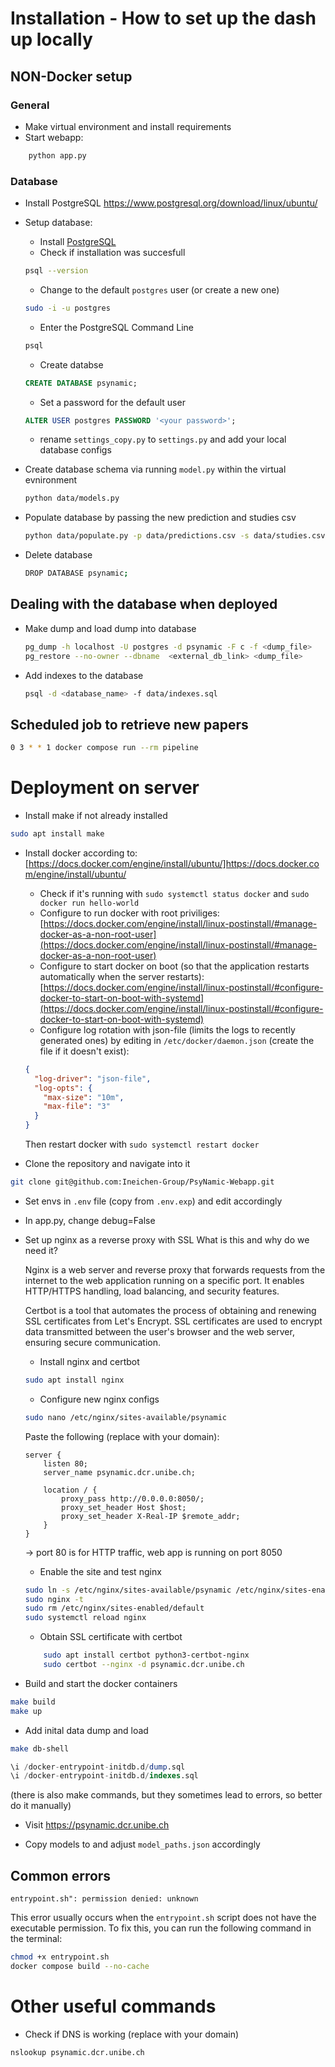 # Installation - How to set up the dash up locally


## NON-Docker setup
### General
* Make virtual environment and install requirements
* Start webapp:
```bash
    python app.py
```

### Database
* Install PostgreSQL
https://www.postgresql.org/download/linux/ubuntu/

* Setup database:
    * Install [PostgreSQL](https://www.postgresql.org/download/)
    * Check if installation was succesfull
    ```bash
    psql --version
    ```
    * Change to the default `postgres` user (or create a new one)
    ```bash
    sudo -i -u postgres
    ```
    * Enter the PostgreSQL Command Line
    ```bash
    psql
    ```
    * Create databse
    ```sql
    CREATE DATABASE psynamic;
    ```
    * Set a password for the default user
    ```sql
    ALTER USER postgres PASSWORD '<your password>';
    ```
    * rename `settings_copy.py` to `settings.py` and add your local database configs

* Create database schema via running `model.py` within the virtual evnironment
    ```bash
    python data/models.py
    ``` 

* Populate database by passing the new prediction and studies csv
    ```bash
    python data/populate.py -p data/predictions.csv -s data/studies.csv
    ```

* Delete database
    ```bash
    DROP DATABASE psynamic;
    ```

## Dealing with the database when deployed

* Make dump and load dump into database
    ```bash
    pg_dump -h localhost -U postgres -d psynamic -F c -f <dump_file>
    pg_restore --no-owner --dbname  <external_db_link> <dump_file>
    ```

* Add indexes to the database
    ```bash
    psql -d <database_name> -f data/indexes.sql
    ```
    
## Scheduled job to retrieve new papers
```bash
0 3 * * 1 docker compose run --rm pipeline
```

# Deployment on server

* Install make if not already installed
```bash
sudo apt install make
```

* Install docker according to: [https://docs.docker.com/engine/install/ubuntu/]https://docs.docker.com/engine/install/ubuntu/

    * Check if it's running with `sudo systemctl status docker` and `sudo docker run hello-world`
    * Configure to run docker with root priviliges: [https://docs.docker.com/engine/install/linux-postinstall/#manage-docker-as-a-non-root-user](https://docs.docker.com/engine/install/linux-postinstall/#manage-docker-as-a-non-root-user)
    * Configure to start docker on boot (so that the application restarts automatically when the server restarts): [https://docs.docker.com/engine/install/linux-postinstall/#configure-docker-to-start-on-boot-with-systemd](https://docs.docker.com/engine/install/linux-postinstall/#configure-docker-to-start-on-boot-with-systemd)
    * Configure log rotation with json-file (limits the logs to recently generated ones) by editing in `/etc/docker/daemon.json` (create the file if it doesn't exist):
    ```json
    {
      "log-driver": "json-file",
      "log-opts": {
        "max-size": "10m",
        "max-file": "3"
      }
    }
    ```
    Then restart docker with `sudo systemctl restart docker`

* Clone the repository and navigate into it
```bash
git clone git@github.com:Ineichen-Group/PsyNamic-Webapp.git
``` 

* Set envs in `.env` file (copy from `.env.exp`) and edit accordingly

* In app.py, change debug=False

* Set up nginx as a reverse proxy with SSL
    What is this and why do we need it?

    Nginx is a web server and reverse proxy that forwards requests from the internet to the web application running on a specific port. It enables HTTP/HTTPS handling, load balancing, and security features.

    Certbot is a tool that automates the process of obtaining and renewing SSL certificates from Let's Encrypt. SSL certificates are used to encrypt data transmitted between the user's browser and the web server, ensuring secure communication.

    
    * Install nginx and certbot
    ```bash
    sudo apt install nginx
    ```

    * Configure new nginx configs
    ```bash
    sudo nano /etc/nginx/sites-available/psynamic
    ```
    Paste the following (replace with your domain):
    ```
    server {
        listen 80;
        server_name psynamic.dcr.unibe.ch;

        location / {
            proxy_pass http://0.0.0.0:8050/;
            proxy_set_header Host $host;
            proxy_set_header X-Real-IP $remote_addr;
        }
    }
    ```
    -> port 80 is for HTTP traffic, web app is running on port 8050

    * Enable the site and test nginx
    ```bash
    sudo ln -s /etc/nginx/sites-available/psynamic /etc/nginx/sites-enabled/
    sudo nginx -t
    sudo rm /etc/nginx/sites-enabled/default
    sudo systemctl reload nginx
    ```

    * Obtain SSL certificate with certbot
    ```bash
        sudo apt install certbot python3-certbot-nginx
        sudo certbot --nginx -d psynamic.dcr.unibe.ch
    ```

* Build and start the docker containers
```bash
make build
make up
```

* Add inital data dump and load
```bash
make db-shell
```
```sql
\i /docker-entrypoint-initdb.d/dump.sql
\i /docker-entrypoint-initdb.d/indexes.sql
```
(there is also make commands, but they sometimes lead to errors, so better do it manually)

* Visit https://psynamic.dcr.unibe.ch

* Copy models to and adjust `model_paths.json` accordingly

## Common errors
`entrypoint.sh": permission denied: unknown`

This error usually occurs when the `entrypoint.sh` script does not have the executable permission. To fix this, you can run the following command in the terminal:

```bash
chmod +x entrypoint.sh
docker compose build --no-cache
```


# Other useful commands
* Check if DNS is working (replace with your domain)
```bash
nslookup psynamic.dcr.unibe.ch
``` 

